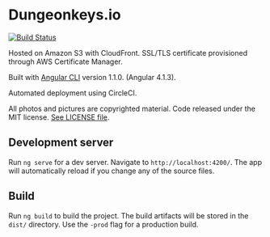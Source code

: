 # Dungeonkeys.io

[![Build Status](https://circleci.com/gh/tanb/dungeonkeys.io/tree/source-v2.svg?style=shield&circle-token=d0283f2a062676e8f59e24b8e99a107da1fe62c0)](https://circleci.com/gh/tanb/dungeonkeys.io)

Hosted on Amazon S3 with CloudFront. SSL/TLS certificate provisioned through AWS Certificate Manager.

Built with [Angular CLI](https://github.com/angular/angular-cli) version 1.1.0. (Angular 4.1.3).

Automated deployment using CircleCI.

All photos and pictures are copyrighted material. Code released under the MIT license. [See LICENSE file](LICENSE.md).


## Development server

Run `ng serve` for a dev server. Navigate to `http://localhost:4200/`. The app will automatically reload if you change any of the source files.

## Build

Run `ng build` to build the project. The build artifacts will be stored in the `dist/` directory. Use the `-prod` flag for a production build.
